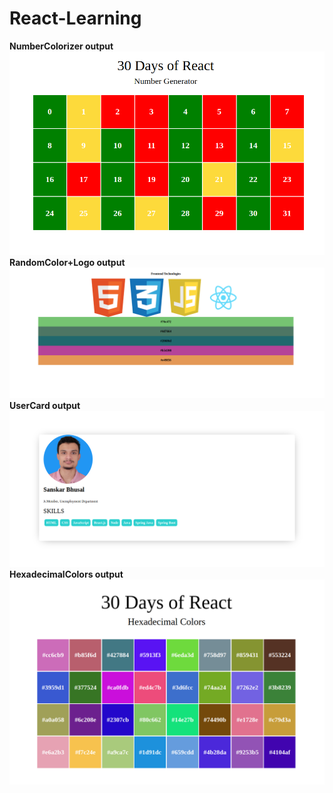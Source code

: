 # React-Learning
**NumberColorizer output**
![screenshot of the output](Number_Colorizer/Number_Colorizer.png)
**RandomColor+Logo output**
![screenshot of the output](RandomColor+Logo/RandomColor+Logo.png)
**UserCard output**
![screenshot of the output](UserCard/UserCard.png)
**HexadecimalColors output**
![screenshot of the output](HexadecimalColors/HexadecimalColors.png)
